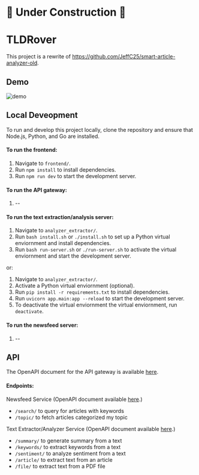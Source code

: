 # 🚧 Under Construction 🚧 #
# TLDRover #

This project is a rewrite of https://github.com/JeffC25/smart-article-analyzer-old.

## Demo
![demo](https://github.com/JeffC25/tldrover/assets/34695547/de94b4f7-0fac-4dc5-acc5-baaa8367a933)

## Local Deveopment
To run and develop this project locally, clone the repository and ensure that Node.js, Python, and Go are installed.

#### To run the frontend: 
1. Navigate to `frontend/`.
2. Run `npm install` to install dependencies.
3. Run `npm run dev` to start the development server.

#### To run the API gateway:
1. --

#### To run the text extraction/analysis server:
1. Navigate to `analyzer_extractor/`.
2. Run `bash install.sh` or `./install.sh` to set up a Python virtual enviornment and install dependencies.
3. Run `bash run-server.sh` or `./run-server.sh` to activate the virtual enviornment and start the development server.

  or:

1. Navigate to `analyzer_extractor/`.
2. Activate a Python virtual enviornment (optional).
3. Run `pip install -r requirements.txt` to install dependencies.
4. Run `uvicorn app.main:app --reload` to start the development server.
5. To deactivate the virtual enviornment the virtual enviornment, run `deactivate`.

#### To run the newsfeed server:
1. --

## API
The OpenAPI document for the API gateway is available [here](https://github.com/JeffC25/tldrover/blob/main/oapi/analyzer_extractor.yaml).

#### Endpoints:
Newsfeed Service (OpenAPI document available [here](https://github.com/JeffC25/tldrover/blob/main/oapi/newsfeed.yaml).)
- `/search/` to query for articles with keywords
- `/topic/` to fetch articles categorized my topic

Text Extractor/Analyzer Service (OpenAPI document available [here](https://github.com/JeffC25/tldrover/blob/main/oapi/analyzer_extractor.yaml).)
- `/summary/` to generate summary from a text
- `/keywords/` to extract keywords from a text
- `/sentiment/` to analyze sentiment from a text
- `/article/` to extract text from an article
- `/file/` to extract text from a PDF file
